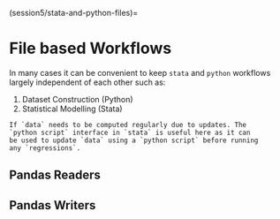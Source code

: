 (session5/stata-and-python-files)=
# File based Workflows

In many cases it can be convenient to keep `stata` and `python`
workflows largely independent of each other such as:

1. Dataset Construction (Python)
2. Statistical Modelling (Stata)

```{note}
If `data` needs to be computed regularly due to updates. The
`python script` interface in `stata` is useful here as it can
be used to update `data` using a `python script` before running
any `regressions`.
```

## Pandas Readers

## Pandas Writers
